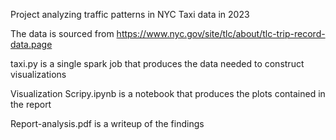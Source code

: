 Project analyzing traffic patterns in NYC Taxi data in 2023

The data is sourced from https://www.nyc.gov/site/tlc/about/tlc-trip-record-data.page

taxi.py is a single spark job that produces the data needed to construct visualizations

Visualization Scripy.ipynb is a notebook that produces the plots contained in the report

Report-analysis.pdf is a writeup of the findings
